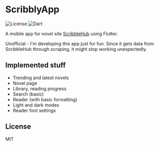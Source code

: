 # ScribblyApp

![License](https://img.shields.io/github/license/mayudev/scribblyapp)
![Dart](https://img.shields.io/github/languages/top/mayudev/scribblyapp)

A mobile app for novel site [ScribbleHub](https://www.scribblehub.com/) using Flutter.

Unofficial - I'm developing this app just for fun. Since it gets data from ScribbleHub through scraping, it might stop working unexpectedly.

## Implemented stuff
- Trending and latest novels
- Novel page
- Library, reading progress
- Search (basic)
- Reader (with basic formatting)
- Light and dark modes
- Reader font settings

## License

MIT
